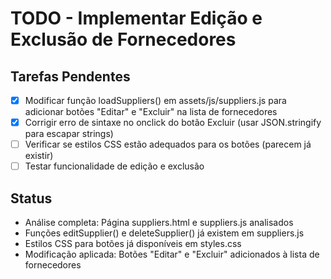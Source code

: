# TODO - Implementar Edição e Exclusão de Fornecedores

## Tarefas Pendentes
- [x] Modificar função loadSuppliers() em assets/js/suppliers.js para adicionar botões "Editar" e "Excluir" na lista de fornecedores
- [x] Corrigir erro de sintaxe no onclick do botão Excluir (usar JSON.stringify para escapar strings)
- [ ] Verificar se estilos CSS estão adequados para os botões (parecem já existir)
- [ ] Testar funcionalidade de edição e exclusão

## Status
- Análise completa: Página suppliers.html e suppliers.js analisados
- Funções editSupplier() e deleteSupplier() já existem em suppliers.js
- Estilos CSS para botões já disponíveis em styles.css
- Modificação aplicada: Botões "Editar" e "Excluir" adicionados à lista de fornecedores
